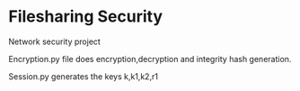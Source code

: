 # Filesharing Security
Network security project

Encryption.py file does encryption,decryption and integrity hash generation.

Session.py generates the keys k,k1,k2,r1
